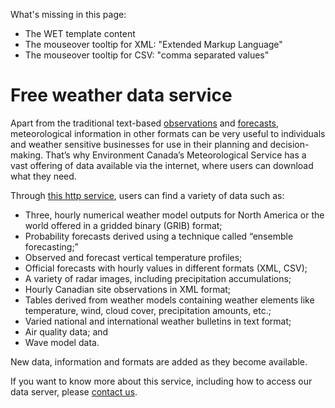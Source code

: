 What's missing in this page:
* The WET template content
* The mouseover tooltip for XML: "Extended Markup Language"
* The mouseover tooltip for CSV: "comma separated values"

# Free weather data service

Apart from the traditional text-based [observations](http://weather.gc.ca/provincialsummary_table/pages/pe_obs_metric_e.html) and [forecasts](http://weather.gc.ca/forecast/public_bulletins_e.html), meteorological information in other formats can be very useful to individuals and weather sensitive businesses for use in their planning and decision-making. That’s why Environment Canada’s Meteorological Service has a vast offering of data available via the internet, where users can download what they need.

Through [this http service](http://dd.weather.gc.ca/about_dd_apropos.txt), users can find a variety of data such as:

* Three, hourly numerical weather model outputs for North America or the world offered in a gridded binary (GRIB) format;
* Probability forecasts derived using a technique called “ensemble forecasting;”
* Observed and forecast vertical temperature profiles; 
* Official forecasts with hourly values in different formats (XML, CSV);
* A variety of radar images, including precipitation accumulations;
* Hourly Canadian site observations in XML format;
* Tables derived from weather models containing weather elements like temperature, wind, cloud cover, precipitation amounts, etc.;
* Varied national and international weather bulletins in text format;
* Air quality data; and
* Wave model data.

New data, information and formats are added as they become available.

If you want to know more about this service, including how to access our data server, please [contact us](http://www.weather.gc.ca/mainmenu/contact_us_e.html).
